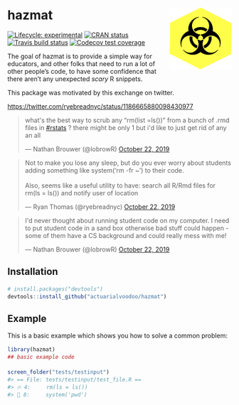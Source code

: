 
<!-- README.md is generated from README.Rmd. Please edit that file -->

# hazmat <img src='man/figures/logo.png' align="right" height="139"/>

<!-- badges: start -->

[![Lifecycle:
experimental](https://img.shields.io/badge/lifecycle-experimental-orange.svg)](https://www.tidyverse.org/lifecycle/#experimental)
[![CRAN
status](https://www.r-pkg.org/badges/version/hazmat)](https://CRAN.R-project.org/package=hazmat)
[![Travis build
status](https://travis-ci.org/actuarialvoodoo/hazmat.svg?branch=master)](https://travis-ci.org/actuarialvoodoo/hazmat)
[![Codecov test
coverage](https://codecov.io/gh/actuarialvoodoo/hazmat/branch/master/graph/badge.svg)](https://codecov.io/gh/actuarialvoodoo/hazmat?branch=master)
<!-- badges: end -->

The goal of hazmat is to provide a simple way for educators, and other
folks that need to run a lot of other people’s code, to have some
confidence that there aren’t any unexpected *scary* R snippets.

This package was motivated by this exchange on twitter.

<https://twitter.com/ryebreadnyc/status/1186665880098430977>

<blockquote class="twitter-tweet">

<p lang="en" dir="ltr">

what's the best way to scrub any “rm(list =ls())” from a bunch of .rmd
files in
<a href="https://twitter.com/hashtag/rstats?src=hash&amp;ref_src=twsrc%5Etfw">\#rstats</a>
? there might be only 1 but i'd like to just get rid of any an all

</p>

— Nathan Brouwer (@lobrowR)
<a href="https://twitter.com/lobrowR/status/1186661775502008320?ref_src=twsrc%5Etfw">October
22,
2019</a>

</blockquote>

<script async src="https://platform.twitter.com/widgets.js" charset="utf-8"></script>

<blockquote class="twitter-tweet">

<p lang="en" dir="ltr">

Not to make you lose any sleep, but do you ever worry about students
adding something like system(‘rm -fr ~’) to their code.<br><br>Also,
seems like a useful utility to have: search all R/Rmd files for rm(ls =
ls()) and notify user of location

</p>

— Ryan Thomas (@ryebreadnyc)
<a href="https://twitter.com/ryebreadnyc/status/1186665880098430977?ref_src=twsrc%5Etfw">October
22,
2019</a>

</blockquote>

<script async src="https://platform.twitter.com/widgets.js" charset="utf-8"></script>

<blockquote class="twitter-tweet">

<p lang="en" dir="ltr">

I'd never thought about running student code on my computer. I need to
put student code in a sand box otherwise bad stuff could happen - some
of them have a CS background and could really mess with me\!

</p>

— Nathan Brouwer (@lobrowR)
<a href="https://twitter.com/lobrowR/status/1186666905395838976?ref_src=twsrc%5Etfw">October
22,
2019</a>

</blockquote>

<script async src="https://platform.twitter.com/widgets.js" charset="utf-8"></script>

## Installation

``` r
# install.packages("devtools")
devtools::install_github("actuarialvoodoo/hazmat")
```

## Example

This is a basic example which shows you how to solve a common problem:

``` r
library(hazmat)
## basic example code

screen_folder("tests/testinput")
#> == File: tests/testinput/test_file.R ==
#> 🔥 4:     rm(ls = ls())
#> 🔔 8:     system('pwd')
```

